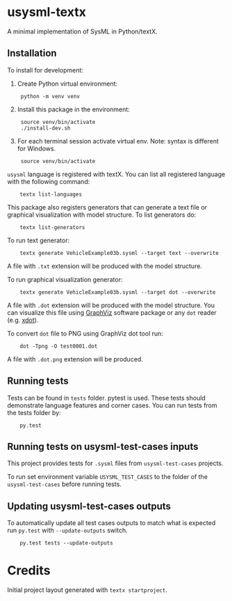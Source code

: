 # usysml-textx

A minimal implementation of SysML in Python/textX.

## Installation

To install for development:

1. Create Python virtual environment:

        python -m venv venv

2. Install this package in the environment:

        source venv/bin/activate
        ./install-dev.sh

3. For each terminal session activate virtual env. Note: syntax is different for
   Windows.

        source venv/bin/activate

`usysml` language is registered with textX. You can list all registered language
with the following command:

        textx list-languages

This package also registers generators that can generate a text file or graphical visualization with model structure. To list generators do:

        textx list-generators

To run text generator:

        textx generate VehicleExample03b.sysml --target text --overwrite

A file with `.txt` extension will be produced with the model structure.

To run graphical visualization generator:

        textx generate VehicleExample03b.sysml --target dot --overwrite

A file with `.dot` extension will be produced with the model structure. You can
visualize this file using [GraphViz](https://www.graphviz.org/) software package
or any `dot` reader (e.g. [xdot](https://github.com/jrfonseca/xdot.py)).

To convert `dot` file to PNG using GraphViz dot tool run:

        dot -Tpng -O test0001.dot

A file with `.dot.png` extension will be produced.


## Running tests

Tests can be found in `tests` folder. pytest is used. These tests should
demonstrate language features and corner cases. You can run tests from the tests
folder by:

        py.test
        
## Running tests on usysml-test-cases inputs

This project provides tests for `.sysml` files from `usysml-test-cases` projects.

To run set environment variable `USYSML_TEST_CASES` to the folder of the `usysml-test-cases` before running tests.


## Updating usysml-test-cases outputs

To automatically update all test cases outputs to match what is expected run `py.test` with `--update-outputs` switch.

        py.test tests --update-outputs


# Credits

Initial project layout generated with `textx startproject`.

